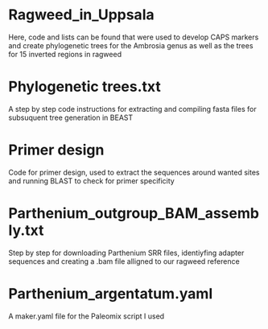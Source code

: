 # Ragweed_in_Uppsala
Here, code and lists can be found that were used to develop CAPS markers and create phylogenetic trees for the Ambrosia genus as well as 
the trees for 15 inverted regions in ragweed

# Phylogenetic trees.txt
A step by step code instructions for extracting and compiling fasta files for subsuquent tree generation in BEAST

# Primer design
Code for primer design, used to extract the sequences around wanted sites and running BLAST to check for primer specificity

# Parthenium_outgroup_BAM_assembly.txt
Step by step for downloading Parthenium SRR files, identiyfing adapter sequences and creating a .bam file alligned to our ragweed reference
# Parthenium_argentatum.yaml
A maker.yaml file for the Paleomix script I used
